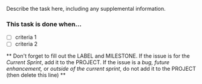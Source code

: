 Describe the task here, including any supplemental information.

### This task is done when...
 - [ ] criteria 1
 - [ ] criteria 2
 
 ** Don't forget to fill out the LABEL and MILESTONE. If the issue is for the _Current Sprint_, add it to the PROJECT. If the issue is a _bug, future enhancement,_ or _outside of the current sprint_, do not add it to the PROJECT (then delete this line) **
